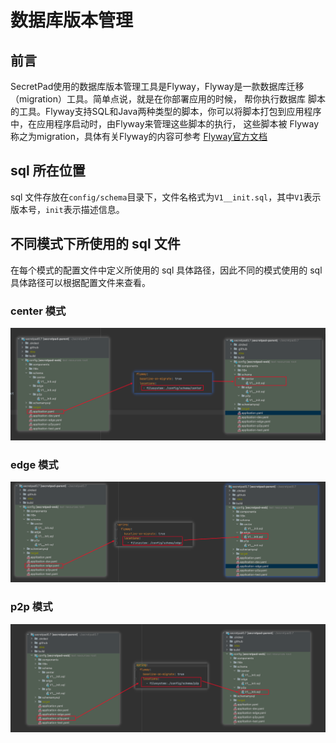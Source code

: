 # 数据库版本管理

## 前言
SecretPad使用的数据库版本管理工具是Flyway，Flyway是一款数据库迁移（migration）工具。简单点说，就是在你部署应用的时候， 帮你执行数据库
脚本的工具。Flyway支持SQL和Java两种类型的脚本，你可以将脚本打包到应用程序中，在应用程序启动时，由Flyway来管理这些脚本的执行， 这些脚本被
Flyway称之为migration，具体有关Flyway的内容可参考
[Flyway官方文档](https://documentation.red-gate.com/flyway)

## sql 所在位置
sql 文件存放在`config/schema`目录下，文件名格式为`V1__init.sql`，其中`V1`表示版本号，`init`表示描述信息。

## 不同模式下所使用的 sql 文件

在每个模式的配置文件中定义所使用的 sql 具体路径，因此不同的模式使用的 sql 具体路径可以根据配置文件来查看。

### center 模式

![image.png](../imgs/dbversion/center.png)


### edge 模式

![image.png](../imgs/dbversion/edge.png)

### p2p 模式

![image.png](../imgs/dbversion/p2p.png)
